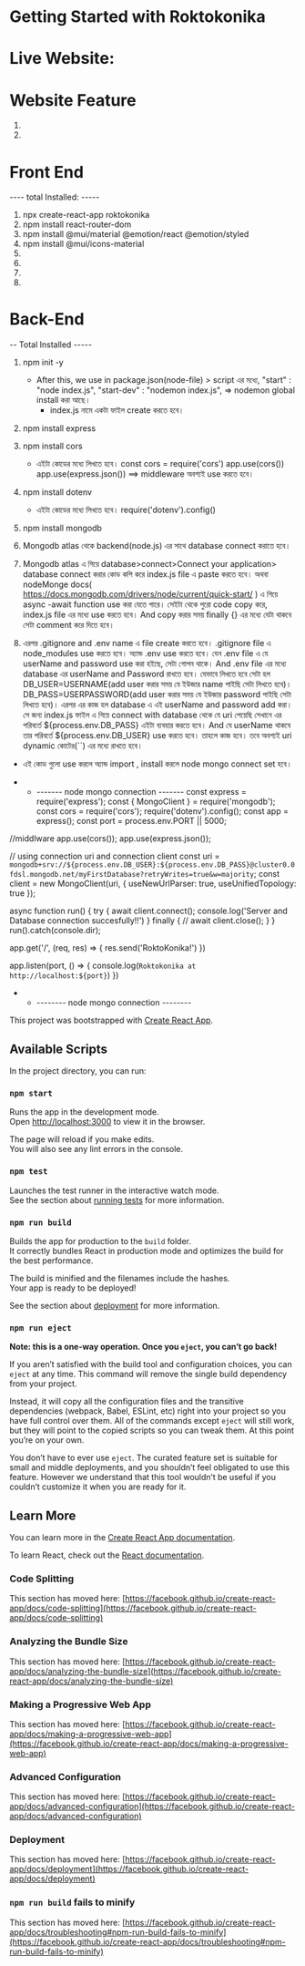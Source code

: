 # Getting Started with Roktokonika

# Live Website: 

# Website Feature

1. 
2. 








# Front End
  ----  total Installed: -----
1. npx create-react-app roktokonika
2. npm install react-router-dom
3. npm install @mui/material @emotion/react @emotion/styled
4. npm install @mui/icons-material
5. 
6. 
7. 
8. 



# Back-End

-- Total Installed ----- 
1. npm init -y 
   * After this, we use in package.json(node-file) > script এর মধ্যে,
      "start" : "node index.js",
      "start-dev" : "nodemon index.js", => nodemon global install করা আছে।
      * index.js নামে একটা ফাইল create করতে হবে।

2. npm install express

3. npm install cors 
   * এইটা কোডের মধ্যে লিখতে হবে। 
     const cors = require('cors')
     app.use(cors())
     app.use(express.json()) ==> middleware অবশ্যই use করতে হবে।

4. npm install dotenv 
   * এইটা কোডের মধ্যে লিখতে হবে। 
     require('dotenv').config()

5. npm install mongodb

6. Mongodb atlas থেকে backend(node.js) এর সাথে database connect করাতে হবে।

7. Mongodb atlas এ গিয়ে database>connect>Connect your application> database connect করার কোড কপি করে index.js file এ paste করতে হবে। অথবা nodeMonge docs( https://docs.mongodb.com/drivers/node/current/quick-start/ ) এ গিয়ে async -await function use করা যেতে পারে। সেইটা থেকে পুরো code copy করে, index.js file এর মধ্যে use করতে  হবে। And copy করার সময় finally {} এর মধ্যে যেটা থাকবে সেটা comment  করে দিতে হবে।


8. এরপর .gitignore and .env name এ file create করতে হবে। .gitignore file এ node_modules use করতে হবে। অ্যান্ড .env use করতে হবে। যেন .env file এ যে userName and password use করা হইছে, সেটা গোপন থাকে। And .env file এর মধ্যে database এর userName and Password রাখতে হবে। যেভাবে লিখতে হবে সেটা হল 
DB_USER=USERNAME(add user করার সময় যে ইউজার name পাইছি সেটা লিখতে হবে)।
DB_PASS=USERPASSWORD(add user করার সময় যে ইউজার password পাইছি সেটা লিখতে হবে)।
এরপর এর কাজ হল database এ এই userName and password add করা। সে জন্য index.js ফাইল এ গিয়ে connect with database থেকে যে uri পেয়েছি সেখানে <password> এর পরিবর্তে ${process.env.DB_PASS} এইটা ব্যবহার করতে হবে। And যে userName থাকবে তার পরিবর্তে ${process.env.DB_USER} use করতে হবে। তাহলে কাজ হবে। তবে অবশ্যই uri dynamic কোটের(``) এর মধ্যে রাখতে হবে। 

* এই কোড গুলো use করলে অ্যান্ড import , install করলে node mongo connect set হবে।

* * ------- node mongo connection ------- 
const express = require('express');
const { MongoClient } = require('mongodb');
const cors = require('cors');
require('dotenv').config();
const app = express();
const port = process.env.PORT || 5000;

//middlware
app.use(cors());
app.use(express.json());

// using connection uri and connection client
const uri = `mongodb+srv://${process.env.DB_USER}:${process.env.DB_PASS}@cluster0.0fdsl.mongodb.net/myFirstDatabase?retryWrites=true&w=majority`;
const client = new MongoClient(uri, { useNewUrlParser: true, useUnifiedTopology: true });


async function run() {
  try {
    await client.connect();
    console.log('Server and Database connection succesfully!!')
  } 
  finally {
    // await client.close();
  }
}
run().catch(console.dir);


app.get('/', (req, res) => {
    res.send('RoktoKonika!')
  })
  
  app.listen(port, () => {
    console.log(`Roktokonika at http://localhost:${port}`)
  })

* * -------- node mongo connection --------
















This project was bootstrapped with [Create React App](https://github.com/facebook/create-react-app).

## Available Scripts

In the project directory, you can run:

### `npm start`

Runs the app in the development mode.\
Open [http://localhost:3000](http://localhost:3000) to view it in the browser.

The page will reload if you make edits.\
You will also see any lint errors in the console.

### `npm test`

Launches the test runner in the interactive watch mode.\
See the section about [running tests](https://facebook.github.io/create-react-app/docs/running-tests) for more information.

### `npm run build`

Builds the app for production to the `build` folder.\
It correctly bundles React in production mode and optimizes the build for the best performance.

The build is minified and the filenames include the hashes.\
Your app is ready to be deployed!

See the section about [deployment](https://facebook.github.io/create-react-app/docs/deployment) for more information.

### `npm run eject`

**Note: this is a one-way operation. Once you `eject`, you can’t go back!**

If you aren’t satisfied with the build tool and configuration choices, you can `eject` at any time. This command will remove the single build dependency from your project.

Instead, it will copy all the configuration files and the transitive dependencies (webpack, Babel, ESLint, etc) right into your project so you have full control over them. All of the commands except `eject` will still work, but they will point to the copied scripts so you can tweak them. At this point you’re on your own.

You don’t have to ever use `eject`. The curated feature set is suitable for small and middle deployments, and you shouldn’t feel obligated to use this feature. However we understand that this tool wouldn’t be useful if you couldn’t customize it when you are ready for it.

## Learn More

You can learn more in the [Create React App documentation](https://facebook.github.io/create-react-app/docs/getting-started).

To learn React, check out the [React documentation](https://reactjs.org/).

### Code Splitting

This section has moved here: [https://facebook.github.io/create-react-app/docs/code-splitting](https://facebook.github.io/create-react-app/docs/code-splitting)

### Analyzing the Bundle Size

This section has moved here: [https://facebook.github.io/create-react-app/docs/analyzing-the-bundle-size](https://facebook.github.io/create-react-app/docs/analyzing-the-bundle-size)

### Making a Progressive Web App

This section has moved here: [https://facebook.github.io/create-react-app/docs/making-a-progressive-web-app](https://facebook.github.io/create-react-app/docs/making-a-progressive-web-app)

### Advanced Configuration

This section has moved here: [https://facebook.github.io/create-react-app/docs/advanced-configuration](https://facebook.github.io/create-react-app/docs/advanced-configuration)

### Deployment

This section has moved here: [https://facebook.github.io/create-react-app/docs/deployment](https://facebook.github.io/create-react-app/docs/deployment)

### `npm run build` fails to minify

This section has moved here: [https://facebook.github.io/create-react-app/docs/troubleshooting#npm-run-build-fails-to-minify](https://facebook.github.io/create-react-app/docs/troubleshooting#npm-run-build-fails-to-minify)

